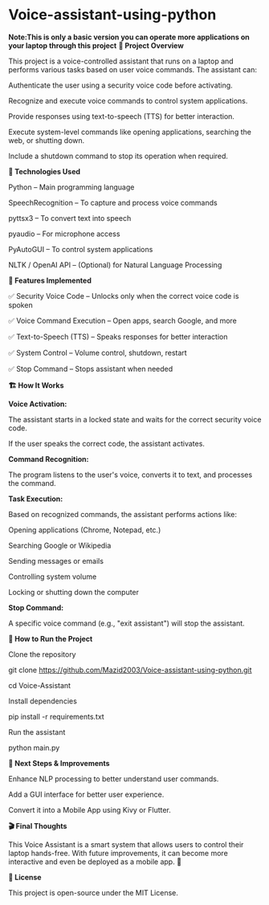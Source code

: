 # Voice-assistant-using-python

**Note:This is only a basic version you can operate more applications on your laptop through this project**
**📌 Project Overview**

This project is a voice-controlled assistant that runs on a laptop and performs various tasks based on user voice commands. The assistant can:

Authenticate the user using a security voice code before activating.

Recognize and execute voice commands to control system applications.

Provide responses using text-to-speech (TTS) for better interaction.

Execute system-level commands like opening applications, searching the web, or shutting down.

Include a shutdown command to stop its operation when required.

**🔧 Technologies Used**

Python – Main programming language

SpeechRecognition – To capture and process voice commands

pyttsx3 – To convert text into speech

pyaudio – For microphone access

PyAutoGUI – To control system applications

NLTK / OpenAI API – (Optional) for Natural Language Processing


**🚀 Features Implemented**

✅ Security Voice Code – Unlocks only when the correct voice code is spoken

✅ Voice Command Execution – Open apps, search Google, and more

✅ Text-to-Speech (TTS) – Speaks responses for better interaction

✅ System Control – Volume control, shutdown, restart

✅ Stop Command – Stops assistant when needed

**🏗 How It Works**

**Voice Activation:**

The assistant starts in a locked state and waits for the correct security voice code.

If the user speaks the correct code, the assistant activates.

**Command Recognition:**

The program listens to the user's voice, converts it to text, and processes the command.

**Task Execution:**

Based on recognized commands, the assistant performs actions like:

Opening applications (Chrome, Notepad, etc.)

Searching Google or Wikipedia

Sending messages or emails

Controlling system volume

Locking or shutting down the computer

**Stop Command:**

A specific voice command (e.g., "exit assistant") will stop the assistant.

**🚀 How to Run the Project**

Clone the repository

git clone https://github.com/Mazid2003/Voice-assistant-using-python.git

cd Voice-Assistant

Install dependencies

pip install -r requirements.txt

Run the assistant

python main.py

**🎯 Next Steps & Improvements**

Enhance NLP processing to better understand user commands.

Add a GUI interface for better user experience.

Convert it into a Mobile App using Kivy or Flutter.

**🎬 Final Thoughts**

This Voice Assistant is a smart system that allows users to control their laptop hands-free. With future improvements, it can become more interactive and even be deployed as a mobile app. 🚀

**📜 License**

This project is open-source under the MIT License.
